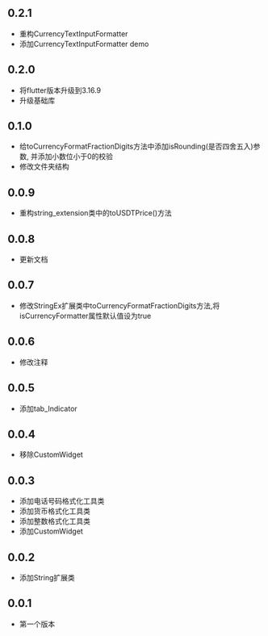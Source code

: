 ## 0.2.1

* 重构CurrencyTextInputFormatter
* 添加CurrencyTextInputFormatter demo

## 0.2.0

* 将flutter版本升级到3.16.9
* 升级基础库

## 0.1.0

* 给toCurrencyFormatFractionDigits方法中添加isRounding(是否四舍五入)参数, 并添加小数位小于0的校验
* 修改文件夹结构

## 0.0.9

* 重构string_extension类中的toUSDTPrice()方法

## 0.0.8

* 更新文档

## 0.0.7

* 修改StringEx扩展类中toCurrencyFormatFractionDigits方法,将isCurrencyFormatter属性默认值设为true

## 0.0.6

* 修改注释

## 0.0.5

* 添加tab_Indicator

## 0.0.4

* 移除CustomWidget

## 0.0.3

* 添加电话号码格式化工具类
* 添加货币格式化工具类
* 添加整数格式化工具类
* 添加CustomWidget

## 0.0.2

* 添加String扩展类

## 0.0.1

* 第一个版本



















